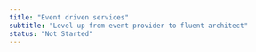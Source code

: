 ```yaml
---
title: "Event driven services"
subtitle: "Level up from event provider to fluent architect"
status: "Not Started"
---
```


